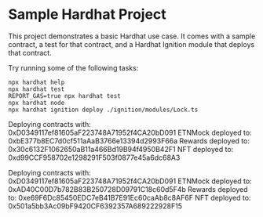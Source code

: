 # Sample Hardhat Project

This project demonstrates a basic Hardhat use case. It comes with a sample contract, a test for that contract, and a Hardhat Ignition module that deploys that contract.

Try running some of the following tasks:

```shell
npx hardhat help
npx hardhat test
REPORT_GAS=true npx hardhat test
npx hardhat node
npx hardhat ignition deploy ./ignition/modules/Lock.ts
```

Deploying contracts with: 0xD0349117ef81605aF223748A71952f4CA20bD091
ETNMock deployed to: 0xbE377b8EC7d0cf511aAaB3766e13394d2993F66a
Rewards deployed to: 0x30c6132F1062650aB11a466Bd19B94f4950B42F1
NFT deployed to: 0xd99CCF958702e1298291F503f0877e45a6dc68A3

<!-- New Address -->
Deploying contracts with: 0xD0349117ef81605aF223748A71952f4CA20bD091
ETNMock deployed to: 0xAD40C00D7b782B83B250728D09791C18c60d5F4b
Rewards deployed to: 0xe69F6Dc85450EDC7eB41B7E91Ec60caAb8c8AF6F
NFT deployed to: 0x501a5bb3Ac09bF9420CF6392357A689222928F15
